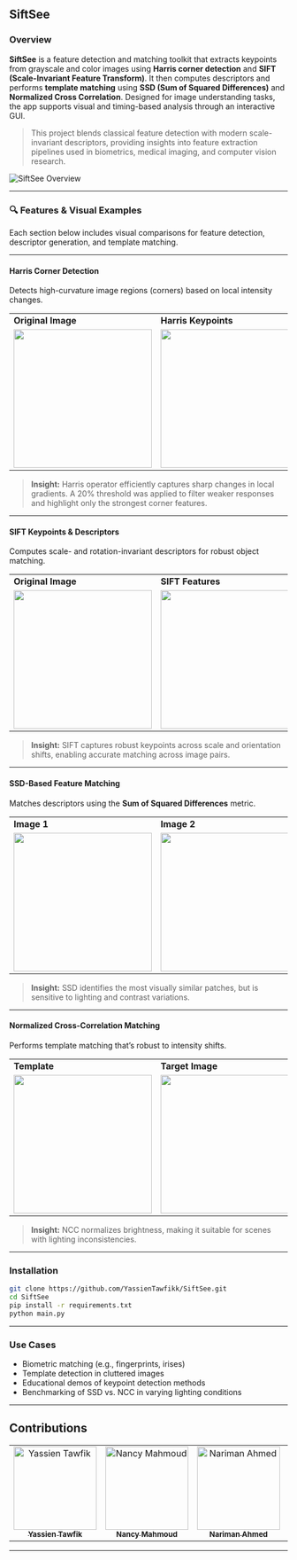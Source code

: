 ## SiftSee

### Overview

**SiftSee** is a feature detection and matching toolkit that extracts keypoints from grayscale and color images using **Harris corner detection** and **SIFT (Scale-Invariant Feature Transform)**. It then computes descriptors and performs **template matching** using **SSD (Sum of Squared Differences)** and **Normalized Cross Correlation**. Designed for image understanding tasks, the app supports visual and timing-based analysis through an interactive GUI.

> This project blends classical feature detection with modern scale-invariant descriptors, providing insights into feature extraction pipelines used in biometrics, medical imaging, and computer vision research.

![SiftSee Overview](https://github.com/user-attachments/assets/c9dced42-db09-4306-a60b-84c498ebf52c)

---

### 🔍 Features & Visual Examples

Each section below includes visual comparisons for feature detection, descriptor generation, and template matching.

---

#### Harris Corner Detection

Detects high-curvature image regions (corners) based on local intensity changes.

<table>
<tr>
<td><b>Original Image</b></td>
<td><b>Harris Keypoints</b></td>
</tr>
<tr>
<td><img src="https://github.com/user-attachments/assets/dd1ea27f-bc25-493d-a5cd-c805f3bafca8" width="250"/></td>
<td><img src="https://github.com/user-attachments/assets/9ab2ef51-1f3a-4fcf-9b36-bc08012f3298" width="250"/></td>
</tr>
</table>

> **Insight:** Harris operator efficiently captures sharp changes in local gradients. A 20% threshold was applied to filter weaker responses and highlight only the strongest corner features.

---

#### SIFT Keypoints & Descriptors

Computes scale- and rotation-invariant descriptors for robust object matching.

<table>
<tr>
<td><b>Original Image</b></td>
<td><b>SIFT Features</b></td>
</tr>
<tr>
<td><img src="https://github.com/user-attachments/assets/db1d1489-d2a8-403a-94e4-79ad51a41748" width="250"/></td>
<td><img src="https://github.com/user-attachments/assets/8b76998b-d929-44a7-b36c-09a141013e4d" width="250"/></td>
</tr>
</table>

> **Insight:** SIFT captures robust keypoints across scale and orientation shifts, enabling accurate matching across image pairs.



---

#### SSD-Based Feature Matching

Matches descriptors using the **Sum of Squared Differences** metric.

<table>
<tr>
<td><b>Image 1</b></td>
<td><b>Image 2</b></td>
<td><b>Matched Pairs (SSD)</b></td>
</tr>
<tr>
<td><img src="https://github.com/user-attachments/assets/db1d1489-d2a8-403a-94e4-79ad51a41748" width="250" height="250"/></td>
<td><img src="https://github.com/user-attachments/assets/79ecbe3e-171d-412a-a1de-65a003b15cd0" width="250" height="250"/></td>
<td><img src="https://github.com/user-attachments/assets/c642d724-5459-4152-9f99-0084cbeff143" width="250"/></td>
</tr>
</table>

> **Insight:** SSD identifies the most visually similar patches, but is sensitive to lighting and contrast variations.

---

#### Normalized Cross-Correlation Matching

Performs template matching that’s robust to intensity shifts.

<table>
<tr>
<td><b>Template</b></td>
<td><b>Target Image</b></td>
<td><b>Matched Result (NCC)</b></td>
</tr>
<tr>
<td><img src="https://github.com/user-attachments/assets/db1d1489-d2a8-403a-94e4-79ad51a41748" width="250" height="250"/></td>
<td><img src="https://github.com/user-attachments/assets/79ecbe3e-171d-412a-a1de-65a003b15cd0" width="250" height="250"/></td>
<td><img src="https://github.com/user-attachments/assets/4316e7c2-c627-4f34-94f9-e036a7e34e68" width="250"/></td>
</tr>
</table>

> **Insight:** NCC normalizes brightness, making it suitable for scenes with lighting inconsistencies.

---

### Installation

```bash
git clone https://github.com/YassienTawfikk/SiftSee.git
cd SiftSee
pip install -r requirements.txt
python main.py
```

---

### Use Cases

* Biometric matching (e.g., fingerprints, irises)
* Template detection in cluttered images
* Educational demos of keypoint detection methods
* Benchmarking of SSD vs. NCC in varying lighting conditions

---

## Contributions

<div>
  <table align="center">
    <tr>
      <td align="center">
        <a href="https://github.com/YassienTawfikk" target="_blank">
          <img src="https://avatars.githubusercontent.com/u/126521373?v=4" width="150px;" alt="Yassien Tawfik"/><br/>
          <sub><b>Yassien Tawfik</b></sub>
        </a>
      </td>
      <td align="center">
        <a href="https://github.com/nancymahmoud1" target="_blank">
          <img src="https://avatars.githubusercontent.com/u/125357872?v=4" width="150px;" alt="Nancy Mahmoud"/><br/>
          <sub><b>Nancy Mahmoud</b></sub>
        </a>
      </td>
      <td align="center">
        <a href="https://github.com/nariman-ahmed" target="_blank">
          <img src="https://avatars.githubusercontent.com/u/126989278?v=4" width="150px;" alt="Nariman Ahmed"/><br/>
          <sub><b>Nariman Ahmed</b></sub>
        </a>
      </td>
      <td align="center">
        <a href="https://github.com/madonna-mosaad" target="_blank">
          <img src="https://avatars.githubusercontent.com/u/127048836?v=4" width="150px;" alt="Madonna Mosaad"/><br/>
          <sub><b>Madonna Mosaad</b></sub>
        </a>
      </td>
    </tr>
  </table>
</div>

---
